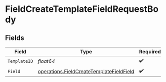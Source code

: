 # FieldCreateTemplateFieldRequestBody


## Fields

| Field                                                                                                | Type                                                                                                 | Required                                                                                             | Description                                                                                          |
| ---------------------------------------------------------------------------------------------------- | ---------------------------------------------------------------------------------------------------- | ---------------------------------------------------------------------------------------------------- | ---------------------------------------------------------------------------------------------------- |
| `TemplateID`                                                                                         | *float64*                                                                                            | :heavy_check_mark:                                                                                   | N/A                                                                                                  |
| `Field`                                                                                              | [operations.FieldCreateTemplateFieldField](../../models/operations/fieldcreatetemplatefieldfield.md) | :heavy_check_mark:                                                                                   | N/A                                                                                                  |